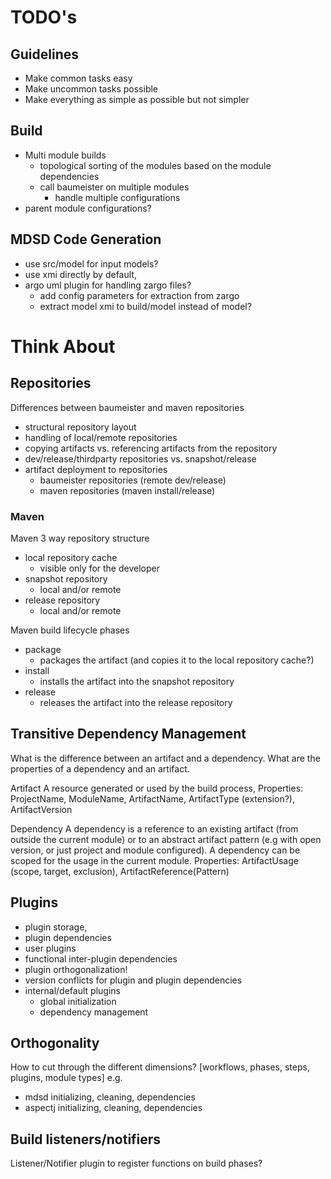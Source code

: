 TODO's
======

Guidelines
----------
 * Make common tasks easy
 * Make uncommon tasks possible
 * Make everything as simple as possible but not simpler

Build
-----
 * Multi module builds
   * topological sorting of the modules based on the module dependencies
   * call baumeister on multiple modules
     * handle multiple configurations
 * parent module configurations?

MDSD Code Generation
--------------------
 * use src/model for input models?
 * use xmi directly by default,
 * argo uml plugin for handling zargo files?
   * add config parameters for extraction from zargo
   * extract model xmi to build/model instead of model?


Think About
===========

Repositories
------------
Differences between baumeister and maven repositories
 * structural repository layout
 * handling of local/remote repositories
 * copying artifacts vs. referencing artifacts from the repository
 * dev/release/thirdparty repositories vs. snapshot/release
 * artifact deployment to repositories
   * baumeister repositories (remote dev/release)
   * maven repositories (maven install/release)

### Maven ###
Maven 3 way repository structure
 * local repository cache
   * visible only for the developer
 * snapshot repository
   * local and/or remote
 * release repository
   * local and/or remote

Maven build lifecycle phases
 * package
   * packages the artifact (and copies it to the local repository cache?)
 * install
   * installs the artifact into the snapshot repository
 * release 
   * releases the artifact into the release repository


Transitive Dependency Management
--------------------------------
What is the difference between an artifact and a dependency. What are the properties of a dependency and an artifact.

Artifact
A resource generated or used by the build process,
Properties: ProjectName, ModuleName, ArtifactName, ArtifactType (extension?), ArtifactVersion

Dependency
A dependency is a reference to an existing artifact (from outside the current module) or to an abstract artifact pattern
(e.g with open version, or just project and module configured).
A dependency can be scoped for the usage in the current module.
Properties: ArtifactUsage (scope, target, exclusion), ArtifactReference(Pattern)

Plugins
-------
 * plugin storage,
 * plugin dependencies
 * user plugins
 * functional inter-plugin dependencies
 * plugin orthogonalization!
 * version conflicts for plugin and plugin dependencies
 * internal/default plugins
   * global initialization
   * dependency management

Orthogonality
-------------
How to cut through the different dimensions?
[workflows, phases, steps, plugins, module types]
e.g.
 * mdsd initializing, cleaning, dependencies
 * aspectj initializing, cleaning, dependencies


Build listeners/notifiers
-------------------------
Listener/Notifier plugin to register functions on build phases?
